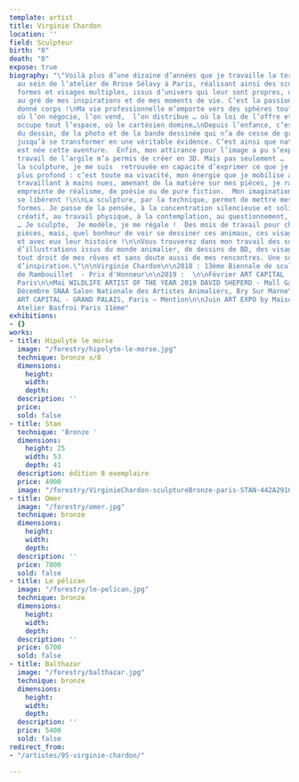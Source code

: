 ```yaml
---
template: artist
title: Virginie Chardon
location: ''
field: Sculpteur
birth: "0"
death: "0"
expose: true
biography: "\"Voilà plus d’une dizaine d’années que je travaille la terre glaise,
  au sein de l’atelier de Rrose Sélavy à Paris, réalisant ainsi des sculptures aux
  formes et visages multiples, issus d’univers qui leur sont propres, qui ont évolué
  au gré de mes inspirations et de mes moments de vie. C’est la passion qui leur a
  donné corps !\nMa vie professionnelle m’emporte vers des sphères toutes autres,
  où l’on négocie, l’on vend,  l’on distribue … où la loi de l’offre et la demande
  occupe tout l’espace, où le cartésien domine…\nDepuis l’enfance, c’est la passion
  du dessin, de la photo et de la bande dessinée qui n’a de cesse de grandir en moi
  jusqu’à se transformer en une véritable évidence. C’est ainsi que naturellement
  est née cette aventure.  Enfin, mon attirance pour l’image a pu s’exprimer : le
  travail de l’argile m’a permis de créer en 3D. Mais pas seulement … ! A travers
  la sculpture, je me suis  retrouvée en capacité d’exprimer ce que je ressens de
  plus profond : c’est toute ma vivacité, mon énergie que je mobilise alors. Ainsi
  travaillant à mains nues, amenant de la matière sur mes pièces, je raconte une histoire,
  empreinte de réalisme, de poésie ou de pure fiction.  Mon imagination, ma technique
  se libèrent !\n\nLa sculpture, par la technique, permet de mettre mes émotions en
  formes. Je passe de la pensée, à la concentration silencieuse et solitaire, au bouillonnement
  créatif, au travail physique, à la contemplation, au questionnement, aux certitudes
  … Je sculpte,  Je modèle, je me régale !  Des mois de travail pour chacune de mes
  pièces, mais, quel bonheur de voir se dessiner ces animaux, ces visages, ces personnages,
  et avec eux leur histoire !\n\nVous trouverez dans mon travail des sujets inspirés
  d’illustrations issus du monde animalier, de dessins de BD, des visages qui sortent
  tout droit de mes rêves et sans doute aussi de mes rencontres. Une source inépuisable
  d’inspiration.\"\n\nVirginie Chardon\n\n2018 : 13ème Biennale de sculpture animalière
  de Rambouillet  - Prix d'Honneur\n\n2019 :  \n\nFévrier ART CAPITAL  - Grand Palais
  Paris\n\nMai WILDLIFE ARTIST OF THE YEAR 2019 DAVID SHEPERD - Mall Galleries  London\n\nNovembre-
  Décembre SNAA Salon Nationale des Artistes Animaliers, Bry Sur Marne\n\n2020 : \n\nFévrier
  ART CAPITAL - GRAND PALAIS, Paris – Mention\n\nJuin ART EXPO by Maison & Jardin
  Atelier Basfroi Paris 11ème"
exhibitions:
- {}
works:
- title: Hipolyte le morse
  image: "/forestry/hipolyte-le-morse.jpg"
  technique: bronze x/8
  dimensions:
    height: 
    width: 
    depth: 
  description: ''
  price: 
  sold: false
- title: Stan
  technique: 'Bronze '
  dimensions:
    height: 25
    width: 53
    depth: 41
  description: édition 8 exemplaire
  price: 4900
  image: "/forestry/VirginieChardon-sculptureBronze-paris-STAN-442A2910.jpg"
- title: Omer
  image: "/forestry/omer.jpg"
  technique: bronze
  dimensions:
    height: 
    width: 
    depth: 
  description: ''
  price: 7000
  sold: false
- title: Le pélican
  image: "/forestry/le-pelican.jpg"
  technique: bronze
  dimensions:
    height: 
    width: 
    depth: 
  description: ''
  price: 6700
  sold: false
- title: Balthazar
  image: "/forestry/balthazar.jpg"
  technique: bronze
  dimensions:
    height: 
    width: 
    depth: 
  description: ''
  price: 5400
  sold: false
redirect_from:
- "/artistes/95-virginie-chardon/"

---
```

